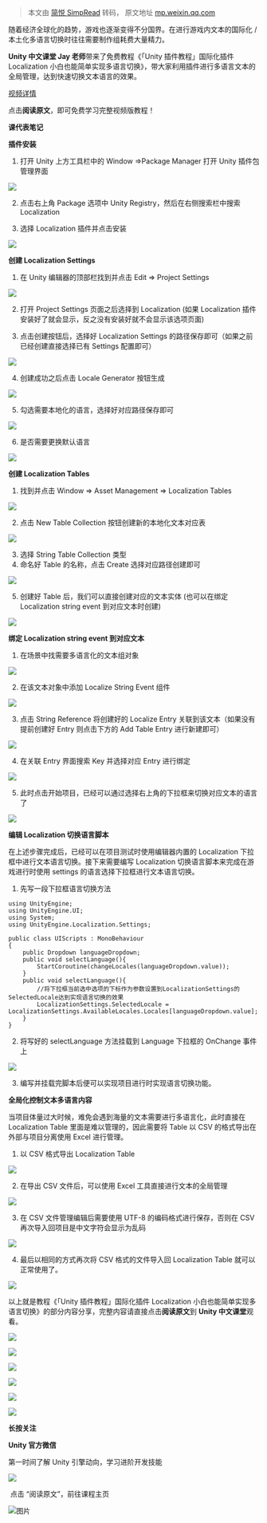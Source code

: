 > 本文由 [简悦 SimpRead](http://ksria.com/simpread/) 转码， 原文地址 [mp.weixin.qq.com](https://mp.weixin.qq.com/s/C3S03IOHZ0qIyRTG3lIO0Q)

随着经济全球化的趋势，游戏也逐渐变得不分国界。在进行游戏内文本的国际化 / 本土化多语言切换时往往需要制作组耗费大量精力。

**Unity 中文课堂 Jay 老师**带来了免费教程《「Unity 插件教程」国际化插件 Localization 小白也能简单实现多语言切换》，带大家利用插件进行多语言文本的全局管理，达到快速切换文本语言的效果。

[视频详情](javascript:;)

点击**阅读原文**，即可免费学习完整视频版教程！

**课代表笔记**  

**插件安装**

1. 打开 Unity 上方工具栏中的 Window =>Package Manager 打开 Unity 插件包管理界面  

![](https://mmbiz.qpic.cn/sz_mmbiz_png/wqMMAm9XjfOHOvlXzFpxeQH1Fp7P47917w24CNhRLXL7g7JsQRYQZlia7v5EGJRQJsheZTnibdVJmtoAM6ThnDkQ/640?wx_fmt=png)

2. 点击右上角 Package 选项中 Unity Registry，然后在右侧搜索栏中搜索 Localization

3. 选择 Localization 插件并点击安装

![](https://mmbiz.qpic.cn/sz_mmbiz_png/wqMMAm9XjfOHOvlXzFpxeQH1Fp7P4791ibm0l6lBYXEAW9qHKcYr99E9sEEVzooonjPsdXsB80e0sDhAXwLgmtw/640?wx_fmt=png)

**创建 Localization Settings**

1. 在 Unity 编辑器的顶部栏找到并点击 Edit => Project Settings

![](https://mmbiz.qpic.cn/sz_mmbiz_png/wqMMAm9XjfOHOvlXzFpxeQH1Fp7P4791Tctned93jN4EBXoGXIZHQjyjaFwTVRpLpBTArqMibcETicibzqo3D7ic7g/640?wx_fmt=png)

2. 打开 Project Settings 页面之后选择到 Localization (如果 Localization 插件安装好了就会显示，反之没有安装好就不会显示该选项页面)

3. 点击创建按钮后，选择好 Localization Settings 的路径保存即可（如果之前已经创建直接选择已有 Settings 配置即可）

![](https://mmbiz.qpic.cn/sz_mmbiz_png/wqMMAm9XjfOHOvlXzFpxeQH1Fp7P4791Ns89z1Wb8LhJbel9fjiaAvd4nZz2PzictJOejnrnSOiaLJnfVnfibBzgibw/640?wx_fmt=png)

4. 创建成功之后点击 Locale Generator 按钮生成

![](https://mmbiz.qpic.cn/sz_mmbiz_png/wqMMAm9XjfOHOvlXzFpxeQH1Fp7P4791z4oD0sJfDr0zqaiaF1OQS3X63tbyj7doKOZehzLrjOqBNz7R1r6BibZQ/640?wx_fmt=png)

5. 勾选需要本地化的语言，选择好对应路径保存即可

![](https://mmbiz.qpic.cn/sz_mmbiz_png/wqMMAm9XjfOHOvlXzFpxeQH1Fp7P4791BMSXlUEdfWCsZBsQefLYqEyHH8jdEvH5R2ePeMPXbVprcWWb5r8yrg/640?wx_fmt=png)

6. 是否需要更换默认语言

![](https://mmbiz.qpic.cn/sz_mmbiz_png/wqMMAm9XjfOHOvlXzFpxeQH1Fp7P4791bueWibbOgGh2icsag74uOfsZRfzKhUkw7wU4nnuLIibvwl7BVGl8pm2Eg/640?wx_fmt=png)

**创建 Localization Tables**

1. 找到并点击 Window => Asset Management => Localization Tables

![](https://mmbiz.qpic.cn/sz_mmbiz_png/wqMMAm9XjfOHOvlXzFpxeQH1Fp7P4791EQpCd9XRvSTAANAicVOUGhibFOK219q2Jollu4ygRjDRvjpzovcZ3rzA/640?wx_fmt=png)

2. 点击 New Table Collection 按钮创建新的本地化文本对应表

![](https://mmbiz.qpic.cn/sz_mmbiz_png/wqMMAm9XjfOHOvlXzFpxeQH1Fp7P4791Gh40kJ2JaY0y59jIJk8ia0fiagBUMcmPa3bhuHGS6XNagUIe9T7DK1Rg/640?wx_fmt=png)

3. 选择 String Table Collection 类型  
4. 命名好 Table 的名称，点击 Create 选择对应路径创建即可

![](https://mmbiz.qpic.cn/sz_mmbiz_png/wqMMAm9XjfOHOvlXzFpxeQH1Fp7P4791Zy5vlBib2k7vzv8jDsiar03I5m0Ie7BQtiaFsjkaty8MSttekkbf73cWQ/640?wx_fmt=png)

5. 创建好 Table 后，我们可以直接创建对应的文本实体 (也可以在绑定 Localization string event 到对应文本时创建)

![](https://mmbiz.qpic.cn/sz_mmbiz_png/wqMMAm9XjfOHOvlXzFpxeQH1Fp7P4791MCLdntjOnbmEzHy40A2t5SWKkeeHQQTELVib2DPt1vYg4plZxcxvanw/640?wx_fmt=png)

**绑定 Localization string event 到对应文本**

1. 在场景中找需要多语言化的文本组对象

![](https://mmbiz.qpic.cn/sz_mmbiz_png/wqMMAm9XjfOHOvlXzFpxeQH1Fp7P4791IVnibbdRibgVFf0pVMZk2sMCziaySfGlqiarE1ia9hnXmqtzI7qzx9liawPA/640?wx_fmt=png)

2. 在该文本对象中添加 Localize String Event 组件

![](https://mmbiz.qpic.cn/sz_mmbiz_png/wqMMAm9XjfOHOvlXzFpxeQH1Fp7P47911XricWW4XVU22JtoDtcm79g2fgOmkSciaeZmlFylVEqLamfob7826n7Q/640?wx_fmt=png)

3. 点击 String Reference 将创建好的 Localize Entry 关联到该文本（如果没有提前创建好 Entry 则点击下方的 Add Table Entry 进行新建即可）

![](https://mmbiz.qpic.cn/sz_mmbiz_png/wqMMAm9XjfOHOvlXzFpxeQH1Fp7P4791iaYT5foTUsajYZpz1S8Puhq2fE7OquJjpr0BiaKeejrJPDN4p9rh7XOA/640?wx_fmt=png)

4. 在关联 Entry 界面搜索 Key 并选择对应 Entry 进行绑定

![](https://mmbiz.qpic.cn/sz_mmbiz_png/wqMMAm9XjfOHOvlXzFpxeQH1Fp7P4791hWPoTy6omiaMKT6ne0m9WDzIEX504tCcria0J6GbaMX5ETewTEUibZBNA/640?wx_fmt=png)

5. 此时点击开始项目，已经可以通过选择右上角的下拉框来切换对应文本的语言了

![](https://mmbiz.qpic.cn/sz_mmbiz_png/wqMMAm9XjfOHOvlXzFpxeQH1Fp7P4791zWhqXibVh8e7B9awxibqIkB6AyJD8YasfJ0GEhmne5ef7wjJdWJqXQpw/640?wx_fmt=png)

**编辑 Localization 切换语言脚本**

在上述步骤完成后，已经可以在项目测试时使用编辑器内置的 Localization 下拉框中进行文本语言切换。接下来需要编写 Localization 切换语言脚本来完成在游戏进行时使用 settings 的语言选择下拉框进行文本语言切换。

1. 先写一段下拉框语言切换方法

```
using UnityEngine;
using UnityEngine.UI;
using System;
using UnityEngine.Localization.Settings;

public class UIScripts : MonoBehaviour
{
    public Dropdown languageDropdown;
    public void selectLanguage(){
        StartCoroutine(changeLocales(languageDropdown.value));
    }
    public void selectLanguage(){
        //将下拉框当前选中选项的下标作为参数设置到LocalizationSettings的SelectedLocale达到实现语言切换的效果
        LocalizationSettings.SelectedLocale = LocalizationSettings.AvailableLocales.Locales[languageDropdown.value];
    }
}
```

2. 将写好的 selectLanguage 方法挂载到 Language 下拉框的 OnChange 事件上

![](https://mmbiz.qpic.cn/sz_mmbiz_png/wqMMAm9XjfOHOvlXzFpxeQH1Fp7P4791N0HN0hFeEdHAnc91ZRzrbzFCuKdK6iaBSzVQA38EicxRKIn6STBWsO5g/640?wx_fmt=png)

3. 编写并挂载完脚本后便可以实现项目进行时实现语言切换功能。

**全局化控制文本多语言内容**

当项目体量过大时候，难免会遇到海量的文本需要进行多语言化，此时直接在 Localization Table 里面是难以管理的，因此需要将 Table 以 CSV 的格式导出在外部与项目分离使用 Excel 进行管理。

1. 以 CSV 格式导出 Localization Table  

![](https://mmbiz.qpic.cn/sz_mmbiz_png/wqMMAm9XjfOHOvlXzFpxeQH1Fp7P4791mUsV2jrQZnpoCfQIWBicInhQicbUHRvFJkmqac4x3mX0hZnSbZWoNlfA/640?wx_fmt=png)

2. 在导出 CSV 文件后，可以使用 Excel 工具直接进行文本的全局管理

![](https://mmbiz.qpic.cn/sz_mmbiz_png/wqMMAm9XjfOHOvlXzFpxeQH1Fp7P4791gAfD772ZY1sox7PF2jRS51FYp0cAOXfiaPQdwpJicZpWniamIGpgN30cQ/640?wx_fmt=png)

3. 在 CSV 文件管理编辑后需要使用 UTF-8 的编码格式进行保存，否则在 CSV 再次导入回项目是中文字符会显示为乱码

![](https://mmbiz.qpic.cn/sz_mmbiz_png/wqMMAm9XjfOHOvlXzFpxeQH1Fp7P4791gNiaEudmk7tyAon7J0cOgf1KnDqCChsKbMOAa8a8zmIge7hac6CwoiaQ/640?wx_fmt=png)

4. 最后以相同的方式再次将 CSV 格式的文件导入回 Localization Table 就可以正常使用了。

![](https://mmbiz.qpic.cn/mmbiz_png/YIXoZTpc5xep6bwprVYLicSVI20OASsSBUAteKA1pjOt7XebPFGH0pKllY1sKbxyBfnWDPTbu26VusPwkeRcLcw/640?wx_fmt=png&wxfrom=5&wx_lazy=1&wx_co=1)

以上就是教程《「Unity 插件教程」国际化插件 Localization 小白也能简单实现多语言切换》的部分内容分享，完整内容请直接点击**阅读原文**到 **Unity 中文课堂**观看。

![](https://mmbiz.qpic.cn/mmbiz_png/YIXoZTpc5xd9brdr3oibU9ib5GvKQ3NyGia3ibXvfribSG3BEumwiakOoXOmvbw1a7icDGWF8wMoicDZqMko9kichBLEYug/640?wx_fmt=png)

[![](https://mmbiz.qpic.cn/sz_mmbiz_png/NYLZoOxGjYEqXHeRtyzJvT56ibf00TSHFlABcj2BeP47P6Zv8RJIMiblzibV7AYmobkIRgnOj0sXtI2Ghtfm522Mg/640?wx_fmt=png)](http://mp.weixin.qq.com/s?__biz=MzkyMTM5Mjg3NQ==&mid=2247551389&idx=1&sn=af01cb627f4ccb13819f3e647b4764ce&chksm=c1860a19f6f1830f23c7e5ca0a5d679a4acb3e4f5e934789b593f433a38360588454306cb85c&scene=21#wechat_redirect)

[![](https://mmbiz.qpic.cn/sz_mmbiz_png/NYLZoOxGjYFhicnUTmPvVTnuSk3RX0WO8rRC09HiaDjNgDDOiaWF5Xicj9VNEjYmRvFY9gaAXYmVGXdR5wMyicibKN2w/640?wx_fmt=png)](http://mp.weixin.qq.com/s?__biz=MzkyMTM5Mjg3NQ==&mid=2247547473&idx=1&sn=b2a1cf21323497825bc52a73deda633c&chksm=c18639d5f6f1b0c3ee538da0a5fbb48716478ea807da448e00df080b41fd71d00216930189fe&scene=21#wechat_redirect)

[![](https://mmbiz.qpic.cn/sz_mmbiz_png/NYLZoOxGjYFhicnUTmPvVTnuSk3RX0WO81J2nFn1wT01Se1llQQrPpDqw5DlP7PPr00oPB1xWfNKSNOmDHTicJfQ/640?wx_fmt=png)](http://mp.weixin.qq.com/s?__biz=MzkyMTM5Mjg3NQ==&mid=2247548526&idx=1&sn=3ea688bbb03a1d1d5326182127faf271&chksm=c1863deaf6f1b4fcab36ab81ffbd2e0a6c3f99f121f50258e93c94b22bf7b914f2b983fcc917&scene=21#wechat_redirect)

[![](https://mmbiz.qpic.cn/sz_mmbiz_png/NYLZoOxGjYHvITEfU45s2QOToV65ygiatAx2O90rk2qy430vFDwTeA2nzYHeaNTrBMtRRyibSHNgYvouQCC7UHyg/640?wx_fmt=png)](http://mp.weixin.qq.com/s?__biz=MzkyMTM5Mjg3NQ==&mid=2247551758&idx=1&sn=36d8999840bcf6d4c2bbce399ec72359&chksm=c186088af6f1819cd7ed87591c7532654d472e0fb14357c6ec85c91be7f2a008df2e2e9bea08&scene=21#wechat_redirect)

[![](https://mmbiz.qpic.cn/sz_mmbiz_png/NYLZoOxGjYFhicnUTmPvVTnuSk3RX0WO8h4q4GuKCTMLTp9EzCCsrQ6s6ibLdyQaAXIkootlEiaLe6jlWCBjvoLfQ/640?wx_fmt=png)](http://mp.weixin.qq.com/s?__biz=MzkyMTM5Mjg3NQ==&mid=2247539782&idx=1&sn=8fb062017695d7063dcb50ad3dfb9134&chksm=c1865fc2f6f1d6d4e99fc3529b8d9097400a4489ad38c0c4d0ddcf3c62b1ba9186fd1d455d12&scene=21#wechat_redirect)

**长按关注**

**Unity 官方微信**

第一时间了解 Unity 引擎动向，学习进阶开发技能

![](https://mmbiz.qpic.cn/mmbiz_gif/YIXoZTpc5xfsun6CMe09NXZkcm0GiaWH5X4CPfZTL3Qr1sx7pQSy6M4wpTibnlGgsZCauTnDicQiaSAsB4RhXza2bw/640?wx_fmt=gif)

 点击 “阅读原文”，前往课程主页 

![图片](https://mmbiz.qpic.cn/mmbiz_gif/YIXoZTpc5xd9brdr3oibU9ib5GvKQ3NyGiak1T8bOLMtfRms9jViblv5tWzrm1ndtPKsj9A6fzH8G5p3gg9helEc1g/640?wx_fmt=gif)
